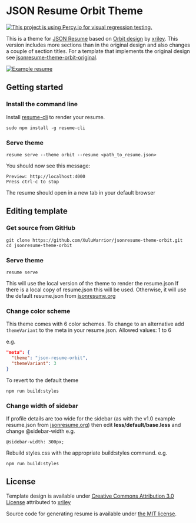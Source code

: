 # JSON Resume Orbit Theme 
[![This project is using Percy.io for visual regression testing.](https://percy.io/static/images/percy-badge.svg)](https://percy.io/XuluWarrior/jsonresume-theme-orbit)

This is a theme for [JSON Resume](http://jsonresume.org/) based on [Orbit design](https://github.com/xriley/Orbit-Theme) by [xriley](https://github.com/xriley).
This version includes more sections than in the original design and also changes a couple of section titles.
For a template that implements the original design see [jsonresume-theme-orbit-original](https://github.com/XuluWarrior/jsonresume-theme-orbit-original).

[![Example resume](https://xuluwarrior.github.io/jsonresume-theme-orbit/resume.jpg)](https://xuluwarrior.github.io/jsonresume-theme-orbit/resume.html)

## Getting started

### Install the command line

Install [resume-cli](https://github.com/jsonresume/resume-cli) to render your resume.

```
sudo npm install -g resume-cli
```

### Serve theme
```
resume serve --theme orbit --resume <path_to_resume.json>
```

You should now see this message:

```
Preview: http://localhost:4000
Press ctrl-c to stop
```

The resume should open in a new tab in your default browser

## Editing template
### Get source from GitHub
```
git clone https://github.com/XuluWarrior/jsonresume-theme-orbit.git
cd jsonresume-theme-orbit
```

### Serve theme
```
resume serve
```
This will use the local version of the theme to render the resume.json
If there is a local copy of resume.json this will be used.  Otherwise, it will use the default resume.json from [jsonresume.org](https://jsonresume.org/)

### Change color scheme
This theme comes with 6 color schemes.  To change to an alternative add `themeVariant` to the meta in your resume.json. 
Allowed values: 1 to 6

e.g.
```json
"meta": {
  "theme": "json-resume-orbit",
  "themeVariant": 3
}
```

To revert to the default theme
```
npm run build:styles
```

### Change width of sidebar
If profile details are too wide for the sidebar (as with the v1.0 example resume.json from [jsonresume.org](https://jsonresume.org/)) then edit **less/default/base.less** and change @sidebar-width
e.g.
```
@sidebar-width: 300px;
```
Rebuild styles.css with the appropriate build:styles command.
e.g.
```
npm run build:styles
```

## License
Template design is available under [Creative Commons Attribution 3.0 License](http://creativecommons.org/licenses/by/3.0/) attributed to [xriley](https://github.com/xriley)

Source code for generating resume is available under [the MIT license](http://mths.be/mit).
